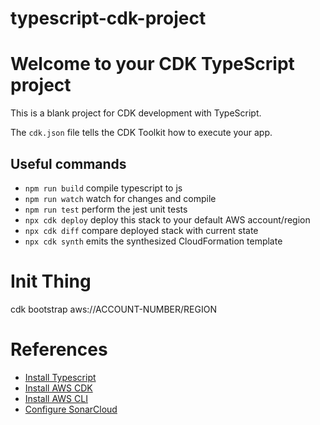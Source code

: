 # typescript-cdk-project

# Welcome to your CDK TypeScript project

This is a blank project for CDK development with TypeScript.

The `cdk.json` file tells the CDK Toolkit how to execute your app.

## Useful commands

* `npm run build`   compile typescript to js
* `npm run watch`   watch for changes and compile
* `npm run test`    perform the jest unit tests
* `npx cdk deploy`  deploy this stack to your default AWS account/region
* `npx cdk diff`    compare deployed stack with current state
* `npx cdk synth`   emits the synthesized CloudFormation template


# Init Thing
cdk bootstrap aws://ACCOUNT-NUMBER/REGION

# References
* [Install Typescript](https://www.typescriptlang.org/download)
* [Install AWS CDK](https://docs.aws.amazon.com/cdk/v2/guide/work-with-cdk-typescript.html)
* [Install AWS CLI](https://docs.aws.amazon.com/cli/latest/userguide/getting-started-install.html)
* [Configure SonarCloud](https://docs.sonarsource.com/sonarqube/latest/analyzing-source-code/analysis-parameters/)